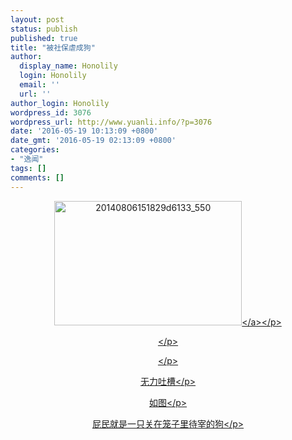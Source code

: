 ```yaml
---
layout: post
status: publish
published: true
title: "被社保虐成狗"
author:
  display_name: Honolily
  login: Honolily
  email: ''
  url: ''
author_login: Honolily
wordpress_id: 3076
wordpress_url: http://www.yuanli.info/?p=3076
date: '2016-05-19 10:13:09 +0800'
date_gmt: '2016-05-19 02:13:09 +0800'
categories:
- "逸闻"
tags: []
comments: []
---
```

<p style="text-align: center;"><a href="http:&#47;&#47;www.yuanli.info&#47;wp-content&#47;uploads&#47;2016&#47;05&#47;20140806151829d6133_550.jpg"><img class="alignnone size-medium wp-image-3077" src="http:&#47;&#47;www.yuanli.info&#47;wp-content&#47;uploads&#47;2016&#47;05&#47;20140806151829d6133_550-300x199.jpg" alt="20140806151829d6133_550" width="300" height="199" &#47;><&#47;a><&#47;p></p>
<p style="text-align: center;"><&#47;p></p>
<p style="text-align: center;"><&#47;p></p>
<p style="text-align: center;">无力吐槽<&#47;p></p>
<p style="text-align: center;">如图<&#47;p></p>
<p style="text-align: center;">屁民就是一只关在笼子里待宰的狗<&#47;p></p>
